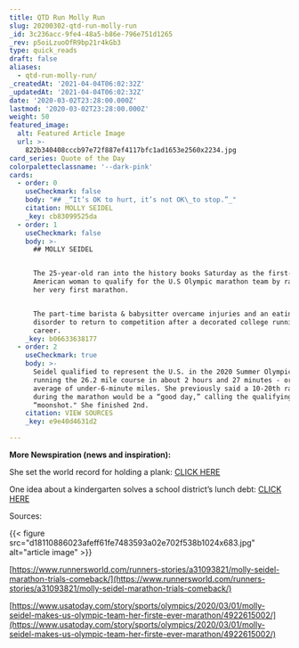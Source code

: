 ```yaml
---
title: QTD Run Molly Run
slug: 20200302-qtd-run-molly-run
_id: 3c236acc-9fe4-48a5-b86e-796e751d1265
_rev: p5oiLzuoOfR9bp21r4kGb3
type: quick_reads
draft: false
aliases:
  - qtd-run-molly-run/
_createdAt: '2021-04-04T06:02:32Z'
_updatedAt: '2021-04-04T06:02:32Z'
date: '2020-03-02T23:28:00.000Z'
lastmod: '2020-03-02T23:28:00.000Z'
weight: 50
featured_image:
  alt: Featured Article Image
  url: >-
    822b340408cccb97e72f887ef4117bfc1ad1653e2560x2234.jpg
card_series: Quote of the Day
colorpaletteclassname: '--dark-pink'
cards:
  - order: 0
    useCheckmark: false
    body: "## _“It’s OK to hurt, it’s not OK\_to stop.”_"
    citation: MOLLY SEIDEL
    _key: cb83099525da
  - order: 1
    useCheckmark: false
    body: >-
      ## MOLLY SEIDEL


      The 25-year-old ran into the history books Saturday as the first-ever
      American woman to qualify for the U.S Olympic marathon team by racing in
      her very first marathon.


      The part-time barista & babysitter overcame injuries and an eating
      disorder to return to competition after a decorated college running
      career.
    _key: b06633638177
  - order: 2
    useCheckmark: true
    body: >-
      Seidel qualified to represent the U.S. in the 2020 Summer Olympics by
      running the 26.2 mile course in about 2 hours and 27 minutes - or an
      average of under-6-minute miles. She previously said a 10-20th ranking
      during the marathon would be a “good day,” calling the qualifying race a
      “moonshot." She finished 2nd.
    citation: VIEW SOURCES
    _key: e9e40d4631d2

---
```

**More Newspiration (news and inspiration):**

She set the world record for holding a plank: [CLICK HERE](https://smarthernews.com/qtd-world-record-for-planks/)

One idea about a kindergarten solves a school district’s lunch debt: [CLICK HERE](https://smarthernews.com/kindergartner-pays-off-debt/)

Sources:

  


{{< figure src="d18110886023afeff61fe7483593a02e702f538b1024x683.jpg" alt="article image" >}}

[https://www.runnersworld.com/runners-stories/a31093821/molly-seidel-marathon-trials-comeback/](https://www.runnersworld.com/runners-stories/a31093821/molly-seidel-marathon-trials-comeback/)

[https://www.usatoday.com/story/sports/olympics/2020/03/01/molly-seidel-makes-us-olympic-team-her-firste-ever-marathon/4922615002/](https://www.usatoday.com/story/sports/olympics/2020/03/01/molly-seidel-makes-us-olympic-team-her-firste-ever-marathon/4922615002/)